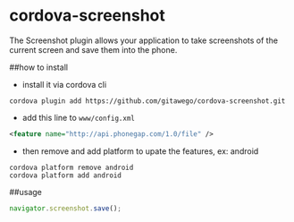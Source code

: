 cordova-screenshot
==================

The Screenshot plugin allows your application to take screenshots of the current screen and save them into the phone.

##how to install

* install it via cordova cli
```
cordova plugin add https://github.com/gitawego/cordova-screenshot.git
```

* add this line to `www/config.xml`
```xml
<feature name="http://api.phonegap.com/1.0/file" />
```
* then remove and add platform to upate the features, ex: android
```
cordova platform remove android
cordova platform add android
```

##usage

```js
navigator.screenshot.save();
```
